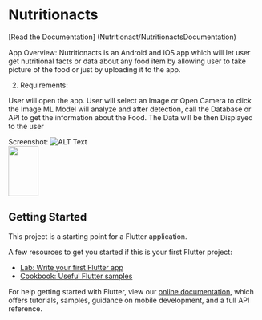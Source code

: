 # Nutritionacts

[Read the Documentation] (Nutritionact/NutritionactsDocumentation)


App Overview: 
Nutritionacts is an Android and iOS app which will let user get nutritional facts or data about any food item by allowing user to take picture of the food or just by uploading it to the app. 

2. Requirements: 

User will open the app.
User will select an Image or Open Camera to click the Image
ML Model will analyze and after detection, call the Database or API to get the information about the Food.
The Data will be then Displayed to the user

Screenshot:
![ALT Text](https://github.com/pradhulstha/Nutritionact/android/app/src/main/res/drawable/sample.gif)  
<img src="https://github.com/pradhulstha/Nutritionact/android/app/src/main/res/drawable/sample.gif" width="60" height="100" />

## Getting Started

This project is a starting point for a Flutter application.

A few resources to get you started if this is your first Flutter project:

- [Lab: Write your first Flutter app](https://flutter.io/docs/get-started/codelab)
- [Cookbook: Useful Flutter samples](https://flutter.io/docs/cookbook)

For help getting started with Flutter, view our 
[online documentation](https://flutter.io/docs), which offers tutorials, 
samples, guidance on mobile development, and a full API reference.
